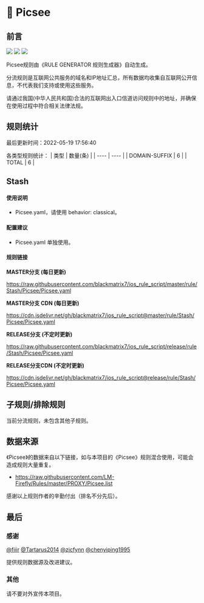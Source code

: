 # 🧸 Picsee

## 前言

![](https://shields.io/badge/-移除重复规则-ff69b4) ![](https://shields.io/badge/-DOMAIN与DOMAIN--SUFFIX合并-green) ![](https://shields.io/badge/-IP--CIDR(6)合并-blueviolet) 

Picsee规则由《RULE GENERATOR 规则生成器》自动生成。

分流规则是互联网公共服务的域名和IP地址汇总，所有数据均收集自互联网公开信息，不代表我们支持或使用这些服务。

请通过我国(中华人民共和国)合法的互联网出入口信道访问规则中的地址，并确保在使用过程中符合相关法律法规。

## 规则统计

最后更新时间：2022-05-19 17:56:40

各类型规则统计：
| 类型 | 数量(条)  | 
| ---- | ----  |
| DOMAIN-SUFFIX | 6  | 
| TOTAL | 6  | 


## Stash 

#### 使用说明
- Picsee.yaml，请使用 behavior: classical。

#### 配置建议
- Picsee.yaml 单独使用。

#### 规则链接
**MASTER分支 (每日更新)**

https://raw.githubusercontent.com/blackmatrix7/ios_rule_script/master/rule/Stash/Picsee/Picsee.yaml

**MASTER分支 CDN (每日更新)**

https://cdn.jsdelivr.net/gh/blackmatrix7/ios_rule_script@master/rule/Stash/Picsee/Picsee.yaml

**RELEASE分支 (不定时更新)**

https://raw.githubusercontent.com/blackmatrix7/ios_rule_script/release/rule/Stash/Picsee/Picsee.yaml

**RELEASE分支CDN (不定时更新)**

https://cdn.jsdelivr.net/gh/blackmatrix7/ios_rule_script@release/rule/Stash/Picsee/Picsee.yaml

## 子规则/排除规则


当前分流规则，未包含其他子规则。

## 数据来源

《Picsee》的数据来自以下链接，如与本项目的《Picsee》规则混合使用，可能会造成规则大量重复。

- https://raw.githubusercontent.com/LM-Firefly/Rules/master/PROXY/Picsee.list


感谢以上规则作者的辛勤付出（排名不分先后）。

## 最后

### 感谢

[@fiiir](https://github.com/fiiir) [@Tartarus2014](https://github.com/Tartarus2014) [@zjcfynn](https://github.com/zjcfynn) [@chenyiping1995](https://github.com/chenyiping1995) 

提供规则数据源及改进建议。

### 其他

请不要对外宣传本项目。